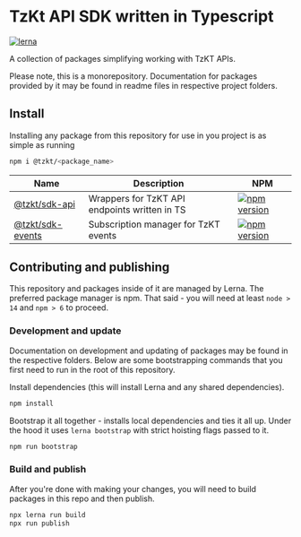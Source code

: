 # TzKt API SDK written in Typescript

[![lerna](https://img.shields.io/badge/maintained%20with-lerna-cc00ff.svg)](https://lerna.js.org/)

A collection of packages simplifying working with TzKT APIs.

Please note, this is a monorepository. Documentation for packages provided by it may be found in readme files in respective project folders.

## Install

Installing any package from this repository for use in you project is as simple as running

```bash
npm i @tzkt/<package_name>
```

| Name                | Description                      | NPM                                                            |
| ------------------- | -------------------------------- | -------------------------------------------------------------- |
| [@tzkt/sdk-api](packages/sdk-api/README.md)     | Wrappers for TzKT API endpoints written in TS | [![npm version](https://badge.fury.io/js/%40tzkt%2Fsdk-api.svg)](https://badge.fury.io/js/%40tzkt2Fsdk-api) |
| [@tzkt/sdk-events](packages/sdk-events/README.md)     | Subscription manager for TzKT events | [![npm version](https://badge.fury.io/js/%40tzkt%2Fsdk-events.svg)](https://badge.fury.io/js/%40tzkt2Fsdk-events) |

## Contributing and publishing

This repository and packages inside of it are managed by Lerna. The preferred package manager is npm. That said - you will need at least `node > 14` and `npm > 6` to proceed.

### Development and update

Documentation on development and updating of packages may be found in the respective folders. Below are some bootstrapping commands that you first need to run in the root of this repository.

Install dependencies (this will install Lerna and any shared dependencies).

```bash
npm install
```

Bootstrap it all together - installs local dependencies and ties it all up. Under the hood it uses `lerna bootstrap` with strict hoisting flags passed to it.

```bash
npm run bootstrap
```

### Build and publish

After you're done with making your changes, you will need to build packages in this repo and then publish.

```bash
npx lerna run build
npx run publish
```
